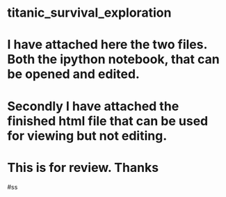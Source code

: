 # titanic_survival_exploration

# I have attached here the two files. Both the ipython notebook, that can be opened and edited.

# Secondly I have attached the finished html file that can be used for viewing but not editing.

# This is for review. Thanks

#ss
